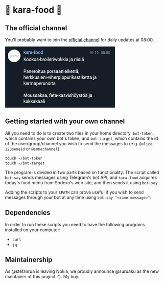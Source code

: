 # 🥒 kara-food 🥖

## The official channel

You'll probably want to join the [official channel](https://t.me/kara_food) for daily updates at 08:00.

![pic text](./screen_small.jpg)

## Getting started with your own channel

All you need to do is to create two files in your home directory. `bot-token`, which contains your own bot's token, and `bot-target`, which contains the id of the user/group/channel you wish to send the messages to (e.g. `@alice`, `123someid` or `@somechannel`).

```
touch ~/bot-token
touch ~/bot-target
```

The program is divided in two parts based on functionality. The script called `bot-say` sends messages using Telegram's bot API, and `kara-food` acquires today's food menu from Sodexo's web site, and then sends it using `bot-say`.

Adding the scripts to your `$PATH` can prove useful if you wish to send messages through your bot at any time using `bot-say "<some message>"`.

## Dependencies

In order to run these scripts you need to have the following programs installed on your computer:

- `curl`
- `jq`

## Maintainership

As @stefanrua is leaving Nokia, we proudly announce @suruaku as the new maintainer of this project :'). My boy.
